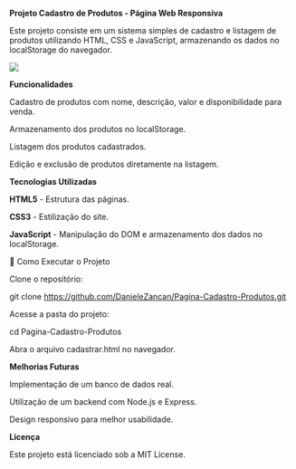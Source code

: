 **Projeto Cadastro de Produtos - Página Web Responsiva**

Este projeto consiste em um sistema simples de cadastro e listagem de produtos utilizando HTML, CSS e JavaScript, armazenando os dados no localStorage do navegador.

<img src="images/tela-projeto.gif">

**Funcionalidades**

Cadastro de produtos com nome, descrição, valor e disponibilidade para venda.

Armazenamento dos produtos no localStorage.

Listagem dos produtos cadastrados.

Edição e exclusão de produtos diretamente na listagem.

**Tecnologias Utilizadas**

**HTML5** - Estrutura das páginas.

**CSS3** - Estilização do site.

**JavaScript** - Manipulação do DOM e armazenamento dos dados no localStorage.


🚀 Como Executar o Projeto

Clone o repositório:

git clone https://github.com/DanieleZancan/Pagina-Cadastro-Produtos.git

Acesse a pasta do projeto:

cd Pagina-Cadastro-Produtos

Abra o arquivo cadastrar.html no navegador.

**Melhorias Futuras**

Implementação de um banco de dados real.

Utilização de um backend com Node.js e Express.

Design responsivo para melhor usabilidade.

**Licença**

Este projeto está licenciado sob a MIT License.
